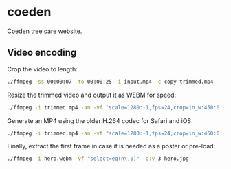 # coeden
Coeden tree care website.

## Video encoding

Crop the video to length:

```sh
./ffmpeg -ss 00:00:07 -to 00:00:25 -i input.mp4 -c copy trimmed.mp4
```

Resize the trimmed video and output it as WEBM for speed:

```sh
./ffmpeg -i trimmed.mp4 -an -vf "scale=1280:-1,fps=24,crop=in_w:450:0:(in_h-450)/2" -c:v libsvtav1 -crf 40 -preset 6 -b:v 0  hero.webm
```

Generate an MP4 using the older H.264 codec for Safari and iOS:

```sh
./ffmpeg -i trimmed.mp4 -an -vf "scale=1280:-1,fps=24,crop=in_w:450:0:(in_h-450)/2" -c:v libx264 -preset veryslow -crf 40 hero.mp4
```

Finally, extract the first frame in case it is needed as a poster or pre-load:

```sh
./ffmpeg -i hero.webm -vf "select=eq(n\,0)" -q:v 3 hero.jpg
```
